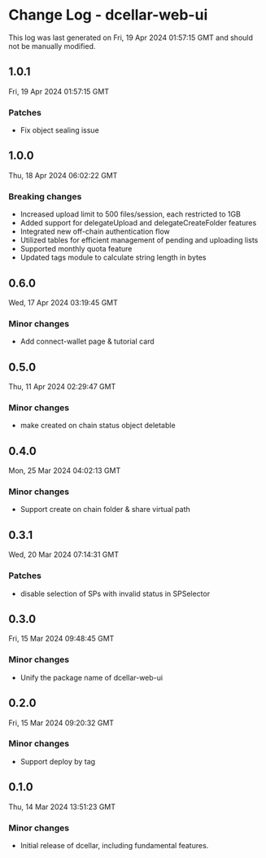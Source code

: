 # Change Log - dcellar-web-ui

This log was last generated on Fri, 19 Apr 2024 01:57:15 GMT and should not be manually modified.

## 1.0.1
Fri, 19 Apr 2024 01:57:15 GMT

### Patches

- Fix object sealing issue

## 1.0.0
Thu, 18 Apr 2024 06:02:22 GMT

### Breaking changes

- Increased upload limit to 500 files/session, each restricted to 1GB
- Added support for delegateUpload and delegateCreateFolder features
- Integrated new off-chain authentication flow
- Utilized tables for efficient management of pending and uploading lists
- Supported monthly quota feature
- Updated tags module to calculate string length in bytes

## 0.6.0
Wed, 17 Apr 2024 03:19:45 GMT

### Minor changes

- Add connect-wallet page & tutorial card

## 0.5.0
Thu, 11 Apr 2024 02:29:47 GMT

### Minor changes

- make created on chain status object deletable

## 0.4.0
Mon, 25 Mar 2024 04:02:13 GMT

### Minor changes

- Support create on chain folder & share virtual path

## 0.3.1
Wed, 20 Mar 2024 07:14:31 GMT

### Patches

- disable selection of SPs with invalid status in SPSelector

## 0.3.0
Fri, 15 Mar 2024 09:48:45 GMT

### Minor changes

- Unify the package name of dcellar-web-ui

## 0.2.0
Fri, 15 Mar 2024 09:20:32 GMT

### Minor changes

- Support deploy by tag

## 0.1.0
Thu, 14 Mar 2024 13:51:23 GMT

### Minor changes

- Initial release of dcellar, including fundamental features.

